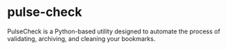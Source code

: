 # pulse-check
PulseCheck is a Python-based utility designed to automate the process of validating, archiving, and cleaning your bookmarks.
